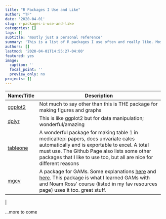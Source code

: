 ```yaml
---
title: "R Packages I Use and Like"
author: "TF"
date: '2020-04-01'
slug: r-packages-i-use-and-like
categories: []
tags: []
subtitle: 'mostly just a personal reference'
summary: 'This is a list of R packages I use often and really like. Mostly a reference for myself, but also a chance for me to share what has worked for me.'
authors: []
lastmod: '2020-04-01T14:55:27-04:00'
featured: yes
image:
  caption: ''
  focal_point: ''
  preview_only: no
projects: []
---
```


Name/Title | Description
-----------|-----------
[ggplot2](https://ggplot2.tidyverse.org/)|Not much to say other than this is THE package for making figures and graphs|
|[dplyr](https://dplyr.tidyverse.org/)| This is like ggplot2 but for data manipulation; wonderful/amazing|
|[tableone](https://github.com/kaz-yos/tableone)|A wonderful package for making table 1 in medical/epi papers, does unvariate calcs automatically and is exportable to excel. A total must use. The Github Page also lists some other packages that I like to use too, but all are nice for different reasons|
|[mgcv](https://cran.r-project.org/web/packages/mgcv/index.html)|A package for GAMs. Some explanations [here](https://people.maths.bris.ac.uk/~sw15190/mgcv/tampere/mgcv.pdf) and [here](https://people.maths.bris.ac.uk/~sw15190/mgcv/). This package is what I learned GAMs with and Noam Ross' course (listed in my fav resources page) uses it too. great stuff.|
|

...more to come
